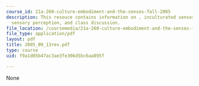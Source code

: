 ```yaml
---
course_id: 21a-260-culture-embodiment-and-the-senses-fall-2005
description: This resouce contains information on , inculturated sensory paradigm,
  sensory perception, and class discussion.
file_location: /coursemedia/21a-260-culture-embodiment-and-the-senses-fall-2005/f9a1d05b47ac3ae3fe306d5bc6aa895f_2005_09_13rev.pdf
file_type: application/pdf
layout: pdf
title: 2005_09_13rev.pdf
type: course
uid: f9a1d05b47ac3ae3fe306d5bc6aa895f

---
```

None